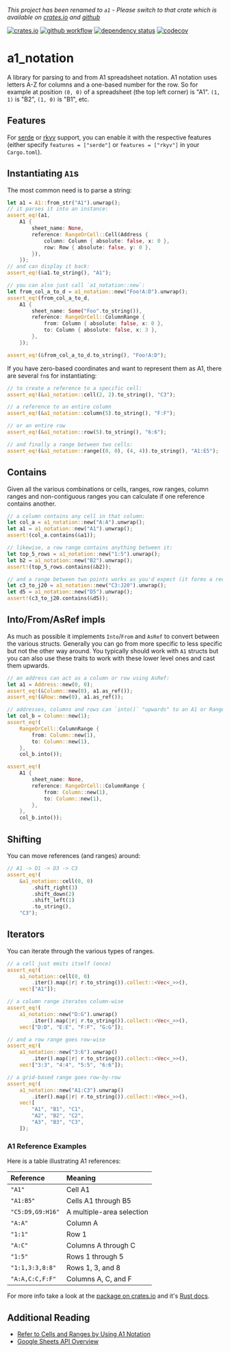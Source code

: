 *This project has been renamed to `a1` - Please switch to that crate which is available 
on [crates.io](https://https://crates.io/crates/a1) and
[github](https://github.com/patrickomatic/a1)*

[![crates.io](https://img.shields.io/crates/v/a1_notation.svg)](https://crates.io/crates/a1_notation)
[![github workflow](https://github.com/patrickomatic/a1_notation/actions/workflows/rust.yml/badge.svg)](https://github.com/patrickomatic/a1_notation/actions)
[![dependency status](https://deps.rs/repo/github/patrickomatic/a1_notation/status.svg)](https://deps.rs/repo/github/patrickomatic/a1_notation)
[![codecov](https://codecov.io/gh/patrickomatic/a1_notation/graph/badge.svg?token=IKTDTZSLXG)](https://codecov.io/gh/patrickomatic/a1_notation)

# a1_notation

A library for parsing to and from A1 spreadsheet notation. A1 notation uses letters A-Z for
columns and a one-based number for the row.  So for example at position `(0, 0)` of a spreadsheet
(the top left corner) is "A1".  `(1, 1)` is "B2", `(1, 0)` is "B1", etc.  

## Features

For [serde](https://serde.rs) or [rkyv](https://docs.rs/rkyv/latest/rkyv/) support, you can enable
it with the respective features (either specify `features = ["serde"]` or `features = ["rkyv"]` in
your `Cargo.toml`).

## Instantiating `A1`s

The most common need is to parse a string:

```rust
let a1 = A1::from_str("A1").unwrap();
// it parses it into an instance:
assert_eq!(a1, 
    A1 {
        sheet_name: None,
        reference: RangeOrCell::Cell(Address {
            column: Column { absolute: false, x: 0 },
            row: Row { absolute: false, y: 0 },
        }),
    });
// and can display it back:
assert_eq!(&a1.to_string(), "A1");

// you can also just call `a1_notation::new`:
let from_col_a_to_d = a1_notation::new("Foo!A:D").unwrap();
assert_eq!(from_col_a_to_d,
    A1 {
        sheet_name: Some("Foo".to_string()),
        reference: RangeOrCell::ColumnRange {
            from: Column { absolute: false, x: 0 },
            to: Column { absolute: false, x: 3 },
        },
    });

assert_eq!(&from_col_a_to_d.to_string(), "Foo!A:D");
```

If you have zero-based coordinates and want to represent them as A1, there are several `fn`s
for instantiating:

```rust
// to create a reference to a specific cell:
assert_eq!(&a1_notation::cell(2, 2).to_string(), "C3");

// a reference to an entire column
assert_eq!(&a1_notation::column(5).to_string(), "F:F");

// or an entire row
assert_eq!(&a1_notation::row(5).to_string(), "6:6");

// and finally a range between two cells:
assert_eq!(&a1_notation::range((0, 0), (4, 4)).to_string(), "A1:E5");
```

## Contains

Given all the various combinations or cells, ranges, row ranges, column ranges and
non-contiguous ranges you can calculate if one reference contains another.

```rust
// a column contains any cell in that column:
let col_a = a1_notation::new("A:A").unwrap();
let a1 = a1_notation::new("A1").unwrap();
assert!(col_a.contains(&a1));

// likewise, a row range contains anything between it:
let top_5_rows = a1_notation::new("1:5").unwrap();
let b2 = a1_notation::new("B2").unwrap();
assert!(top_5_rows.contains(&b2));

// and a range between two points works as you'd expect (it forms a rectangle)
let c3_to_j20 = a1_notation::new("C3:J20").unwrap();
let d5 = a1_notation::new("D5").unwrap();
assert!(c3_to_j20.contains(&d5));
```

## Into/From/AsRef impls

As much as possible it implements `Into`/`From` and `AsRef` to convert between the various
structs.  Generally you can go from more specific to less specific but not the other way
around.  You typically should work with `A1` structs but you can also use these traits to work
with these lower level ones and cast them upwards.

```rust
// an address can act as a column or row using AsRef:
let a1 = Address::new(0, 0);
assert_eq!(&Column::new(0), a1.as_ref());
assert_eq!(&Row::new(0), a1.as_ref());

// addresses, columns and rows can `into()` "upwards" to an A1 or RangeOrCell
let col_b = Column::new(1);
assert_eq!(
    RangeOrCell::ColumnRange {
        from: Column::new(1),
        to: Column::new(1),
    },
    col_b.into());

assert_eq!(
    A1 {
        sheet_name: None,
        reference: RangeOrCell::ColumnRange {
            from: Column::new(1),
            to: Column::new(1),
        },
    },
    col_b.into());
```

## Shifting

You can move references (and ranges) around:

```rust
// A1 -> D1 -> D3 -> C3
assert_eq!(
    &a1_notation::cell(0, 0)
        .shift_right(3)
        .shift_down(2)
        .shift_left(1)
        .to_string(),
    "C3");
```

## Iterators

You can iterate through the various types of ranges.

```rust
// a cell just emits itself (once)
assert_eq!(
    a1_notation::cell(0, 0)
        .iter().map(|r| r.to_string()).collect::<Vec<_>>(),
    vec!["A1"]);

// a column range iterates column-wise
assert_eq!(
    a1_notation::new("D:G").unwrap()
        .iter().map(|r| r.to_string()).collect::<Vec<_>>(),
    vec!["D:D", "E:E", "F:F", "G:G"]);

// and a row range goes row-wise
assert_eq!(
    a1_notation::new("3:6").unwrap()
        .iter().map(|r| r.to_string()).collect::<Vec<_>>(),
    vec!["3:3", "4:4", "5:5", "6:6"]);

// a grid-based range goes row-by-row
assert_eq!(
    a1_notation::new("A1:C3").unwrap()
        .iter().map(|r| r.to_string()).collect::<Vec<_>>(),
    vec![
        "A1", "B1", "C1",
        "A2", "B2", "C2",
        "A3", "B3", "C3",
    ]);
```

### A1 Reference Examples

Here is a table illustrating A1 references:

| **Reference**   | **Meaning**               |
|:----------------|:--------------------------|
| `"A1"`          | Cell A1                   |
| `"A1:B5"`       | Cells A1 through B5       |
| `"C5:D9,G9:H16"`| A multiple-area selection |
| `"A:A"`         | Column A                  |
| `"1:1"`         | Row 1                     |
| `"A:C"`         | Columns A through C       |
| `"1:5"`         | Rows 1 through 5          |
| `"1:1,3:3,8:8"` | Rows 1, 3, and 8          |
| `"A:A,C:C,F:F"` | Columns A, C, and F       |


For more info take a look at the [package on crates.io](https://crates.io/crates/a1_notation/) and it's [Rust docs](https://docs.rs/a1_notation/latest/a1_notation/).

## Additional Reading

* [Refer to Cells and Ranges by Using A1 Notation](https://learn.microsoft.com/en-us/office/vba/excel/concepts/cells-and-ranges/refer-to-cells-and-ranges-by-using-a1-notation)
* [Google Sheets API Overview](https://developers.google.com/sheets/api/guides/concepts)
